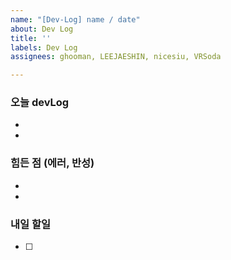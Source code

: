 ```yaml
---
name: "[Dev-Log] name / date"
about: Dev Log
title: ''
labels: Dev Log
assignees: ghooman, LEEJAESHIN, nicesiu, VRSoda

---
```


### 오늘 devLog 
- 
- 

### 힘든 점 (에러, 반성)
- 
- 

### 내일 할일 
- [ ]
